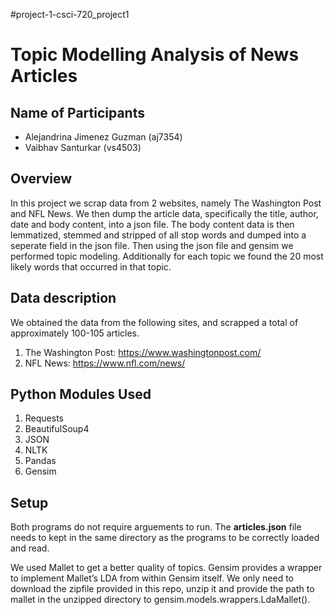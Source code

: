 #project-1-csci-720_project1

Topic Modelling Analysis of News Articles
=========================================

Name of Participants
--------------------
* Alejandrina Jimenez Guzman (aj7354)
* Vaibhav Santurkar (vs4503)

Overview
--------
In this project we scrap data from 2 websites, namely The Washington Post and NFL News. We then dump the article data, specifically the title, author, date and body content, 
into a json file. The body content data is then lemmatized, stemmed and stripped of all stop words and dumped into a seperate field in the json file. Then using the json file 
and gensim we performed topic modeling. Additionally for each topic we found the 20 most likely words that occurred in that topic.

Data description
-----------------
We obtained the data from the following sites, and scrapped a total of approximately 100-105 articles.
1) The Washington Post: https://www.washingtonpost.com/
2) NFL News: https://www.nfl.com/news/

Python Modules Used
--------------------
1) Requests
2) BeautifulSoup4
3) JSON
4) NLTK
5) Pandas
6) Gensim

Setup
------
Both programs do not require arguements to run. The **articles.json** file needs to kept in the same directory as the programs to be correctly loaded and read. 

We used Mallet to get a better quality of topics. Gensim provides a wrapper to implement Mallet’s LDA from within Gensim itself. We only need to download the zipfile provided in this repo, unzip it and provide the path to mallet in the unzipped directory to gensim.models.wrappers.LdaMallet(). 


